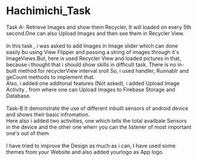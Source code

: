 # Hachimichi_Task <br />
Task A- Retrieve Images and show them Recycler, It will loaded on every 5th second.One can also Upload Images and then see them in Recycler View. <br />
<br/>
In this task , i was asked to add Images in Image slider which can done easily bu using View Flipper and passing a string of images through it's ImageViews.But, here is used Recycler View and loaded pictures in that, because i thought that i should show skills in difficult task. There is no in-built method for recyclerView interval sroll So, i used handler, Runnablr and geCount methods to implement that.
<br/>
Also, i added one additonal features (Not asked), i added Upload Image Activity , from where one can Upload Images to Firebase Storage and Database.<br/>
<br/>
Task-B It demonstrate the use of different inbuilt sensors of android device and shows their basic infromation.<br/>
Here also i added two activities, one which tells the total availbale Sensors in the device and the other one wherr you can the listener of most important one's out of them<br/>
<br/>
I have tried to improve the Design as much as i can, I have used some themes from your Website and also added yourlogo as App logo.

